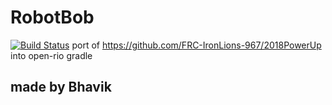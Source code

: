 # RobotBob
[![Build Status](https://travis-ci.org/MatthewBehnke/RobotBob.svg?branch=master)](https://travis-ci.org/MatthewBehnke/RobotBob)
port of https://github.com/FRC-IronLions-967/2018PowerUp into open-rio gradle 

## made by Bhavik
